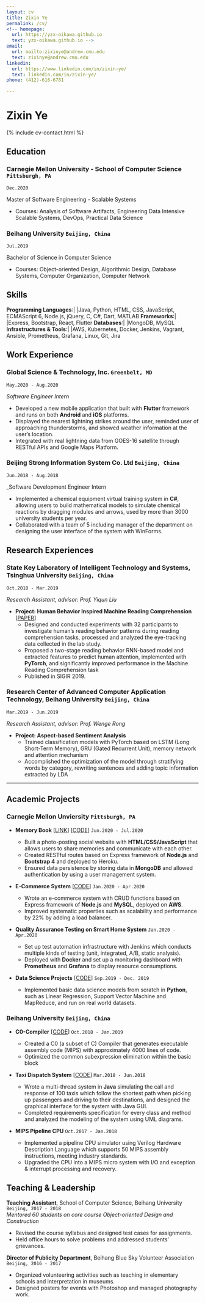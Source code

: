 ```yaml
---
layout: cv
title: Zixin Ye
permalink: /cv/
<!-- homepage:
  url: https://yzx-oikawa.github.io
  text: yzx-oikawa.github.io -->
email:
  url: mailto:zixinye@andrew.cmu.edu
  text: zixinye@andrew.cmu.edu
linkedin:
  url: https://www.linkedin.com/in/zixin-ye/
  text: linkedin.com/in/zixin-ye/
phone: (412)-616-6781

---
```


# Zixin **Ye**

{% include cv-contact.html %}


## Education

### **Carnegie Mellon University - School of Computer Science** `Pittsburgh, PA`

```
Dec.2020
```

Master of Software Engineering - Scalable Systems
  * Courses: Analysis of Software Artifacts, Engineering Data Intensive Scalable Systems, DevOps, Practical Data Science


### **Beihang University** `Beijing, China`

```
Jul.2019
```

Bachelor of Science in Computer Science
  * Courses: Object-oriented Design, Algorithmic Design, Database Systems, Computer Organization, Computer Network

## Skills

  **Programming Languages**:|   |Java, Python, HTML, CSS, JavaScript, ECMAScript 6, Node.js, jQuery, C, C#, Dart, MATLAB
  **Frameworks**:| |Express, Bootstrap, React, Flutter
  **Databases**:| |MongoDB, MySQL
  **Infrastructures &amp; Tools**:| |AWS, Kubernetes, Docker, Jenkins, Vagrant, Ansible, Prometheus, Grafana, Linux, Git, Jira

## Work Experience

### **Global Science & Technology, Inc.** `Greenbelt, MD`

```
May.2020 - Aug.2020
```

_Software Engineer Intern_<br>
  * Developed a new mobile application that built with **Flutter** framework and runs on both **Android** and **iOS** platforms.
  * Displayed the nearest lightning strikes around the user, reminded user of approaching thunderstorms, and showed weather
information at the user’s location.
  * Integrated with real lightning data from GOES-16 satellite through RESTful APIs and Google Maps Platform.

### **Beijing Strong Information System Co. Ltd** `Beijing, China`

```
Jun.2018 - Aug.2018
```

_Software Development Engineer Intern<br>
  * Implemented a chemical equipment virtual training system in **C#**, allowing users to build mathematical models to simulate chemical reactions by dragging modules and arrows, used by more than 3000 university students per year.
  * Collaborated with a team of 5 including manager of the department on designing the user interface of the system with WinForms.




## Research Experiences

### **State Key Laboratory of Intelligent Technology and Systems, Tsinghua University** `Beijing, China`

```
Oct.2018 - Mar.2019
```

_Research Assistant, advisor: Prof. Yiqun Liu_<br>
  * **Project: Human Behavior Inspired Machine Reading Comprehension** [[PAPER](http://www.thuir.cn/group/~mzhang/publications/SIGIR2019Zheng.pdf)]
    * Designed and conducted experiments with 32 participants to investigate human’s reading behavior patterns during reading comprehension tasks, processed and analyzed the eye-tracking data collected in the lab study.
    * Proposed a two-stage reading behavior RNN-based model and extracted features to predict human attention, implemented with **PyTorch**, and significantly improved performance in the Machine Reading Comprehension task
    * Published in SIGIR 2019.

### **Research Center of Advanced Computer Application Technology, Beihang University** `Beijing, China`

```
Mar.2019 - Jun.2019
```

_Research Assistant, advisor: Prof. Wenge Rong_<br>
  * **Project: Aspect-based Sentiment Analysis**
    * Trained classification models with PyTorch based on LSTM (Long Short-Term Memory), GRU (Gated Recurrent Unit), memory network and attention mechanism
    * Accomplished the optimization of the model through stratifying words by category, rewriting sentences and adding topic information extracted by LDA


----

## Academic Projects



### **Carnegie Mellon Unviersity** `Pittsburgh, PA`

* **Memory Book** [[LINK](https://floating-harbor-55552.herokuapp.com)] [[CODE](https://github.com/yzx-oikawa/Memory-Book)] `Jun.2020 - Jul.2020`
  * Built a photo-posting social website with **HTML/CSS/JavaScript** that allows users to share memories and communicate with each other.
  * Created RESTful routes based on Express framework of **Node.js** and **Bootstrap 4** and deployed to Heroku.
  * Ensured data persistence by storing data in **MongoDB** and allowed authentication by using a user management system.

* **E-Commerce System** [[CODE](https://github.com/yzx-oikawa/17-648-E-Commerce-System)] `Jan.2020 - Apr.2020`
  * Wrote an e-commerce system with CRUD functions based on Express framework of **Node.js** and **MySQL**, deployed on **AWS**.
  * Improved systematic properties such as scalability and performance by 22% by adding a load balancer.

* **Quality Assurance Testing on Smart Home System** `Jan.2020 - Apr.2020`
  * Set up test automation infrastructure with Jenkins which conducts multiple kinds of testing (unit, integrated, A/B, static analysis).
  * Deployed with **Docker** and set up a monitoring dashboard with **Prometheus** and **Grafana** to display resource consumptions.

* **Data Science Projects** [[CODE](https://github.com/yzx-oikawa/15-688-Practical-Data-Science)] `Sep.2019 - Dec. 2019`
  * Implemented basic data science models from scratch in **Python**, such as Linear Regression, Support Vector Machine and MapReduce, and run on real world datasets. 

### **Beihang University** `Beijing, China`

* **C0-Compiler** [[CODE](https://github.com/yzx-oikawa/Compiler-C0)] `Oct.2018 - Jan.2019`
  * Created a C0 (a subset of C) Compiler that generates executable assembly code (MIPS) with approximately 4000 lines of code.
  * Optimized the common subexpression elimination within the basic block

* **Taxi Dispatch System** [[CODE](https://github.com/yzx-oikawa/OO)] `Mar.2018 - Jun.2018`
  * Wrote a multi-thread system in **Java** simulating the call and response of 100 taxis which follow the shortest path when picking up passengers and driving to their destinations, and designed the graphical interface for the system with Java GUI.
  * Completed requirements specification for every class and method and analyzed the modeling of the system using UML diagrams.

* **MIPS Pipeline CPU**  `Oct.2017 - Jan.2018`
  * Implemented a pipeline CPU simulator using Verilog Hardware Description Language which supports 50 MIPS assembly instructions, meeting industry standards.
  * Upgraded the CPU into a MIPS micro system with I/O and exception & interrupt processing and recovery.


## Teaching & Leadership

**Teaching Assistant**, School of Computer Science, Beihang University `Beijing, 2017 - 2018` <br>
_Mentored 60 students on core course Object-oriented Design and Construction_ <br>
  * Revised the course syllabus and designed test cases for assignments.
  * Held office hours to solve problems and addressed students' grievances.

**Director of Publicity Department**, Beihang Blue Sky Volunteer Association `Beijing, 2016 - 2017` <br>
  * Organized volunteering activities such as teaching in elementary schools and interpretation in museums.
  * Designed posters for events with Photoshop and managed photography work.
  
